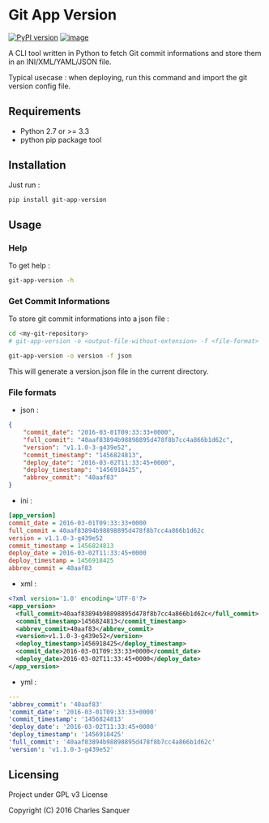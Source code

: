Git App Version
===============

[![PyPI version](https://badge.fury.io/py/git-app-version.svg)](https://badge.fury.io/py/git-app-version)
[![image](https://travis-ci.org/csanquer/git-app-version.svg?branch=master)](https://travis-ci.org/csanquer/git-app-version)

A CLI tool written in Python to fetch Git commit informations and store
them in an INI/XML/YAML/JSON file.

Typical usecase : when deploying, run this command and import the git
version config file.

Requirements
------------

-   Python 2.7 or \>= 3.3
-   python pip package tool

Installation
------------

Just run :

```sh
pip install git-app-version
```

Usage
-----

### Help

To get help :

```sh
git-app-version -h
```

### Get Commit Informations

To store git commit informations into a json file :

```sh
cd <my-git-repository>
# git-app-version -o <output-file-without-extension> -f <file-format>

git-app-version -o version -f json
```

This will generate a version.json file in the current directory.

### File formats

-   json :

```json
{
    "commit_date": "2016-03-01T09:33:33+0000",
    "full_commit": "40aaf83894b98898895d478f8b7cc4a866b1d62c",
    "version": "v1.1.0-3-g439e52",
    "commit_timestamp": "1456824813",
    "deploy_date": "2016-03-02T11:33:45+0000",
    "deploy_timestamp": "1456918425",
    "abbrev_commit": "40aaf83"
}
```

-   ini :

```ini
[app_version]
commit_date = 2016-03-01T09:33:33+0000
full_commit = 40aaf83894b98898895d478f8b7cc4a866b1d62c
version = v1.1.0-3-g439e52
commit_timestamp = 1456824813
deploy_date = 2016-03-02T11:33:45+0000
deploy_timestamp = 1456918425
abbrev_commit = 40aaf83
```

-   xml :

```xml
<?xml version='1.0' encoding='UTF-8'?>
<app_version>
  <full_commit>40aaf83894b98898895d478f8b7cc4a866b1d62c</full_commit>
  <commit_timestamp>1456824813</commit_timestamp>
  <abbrev_commit>40aaf83</abbrev_commit>
  <version>v1.1.0-3-g439e52</version>
  <deploy_timestamp>1456918425</deploy_timestamp>
  <commit_date>2016-03-01T09:33:33+0000</commit_date>
  <deploy_date>2016-03-02T11:33:45+0000</deploy_date>
</app_version>
```

-   yml :

```yml
---
'abbrev_commit': '40aaf83'
'commit_date': '2016-03-01T09:33:33+0000'
'commit_timestamp': '1456824813'
'deploy_date': '2016-03-02T11:33:45+0000'
'deploy_timestamp': '1456918425'
'full_commit': '40aaf83894b98898895d478f8b7cc4a866b1d62c'
'version': 'v1.1.0-3-g439e52'
```

Licensing
---------

Project under GPL v3 License

Copyright (C) 2016 Charles Sanquer
